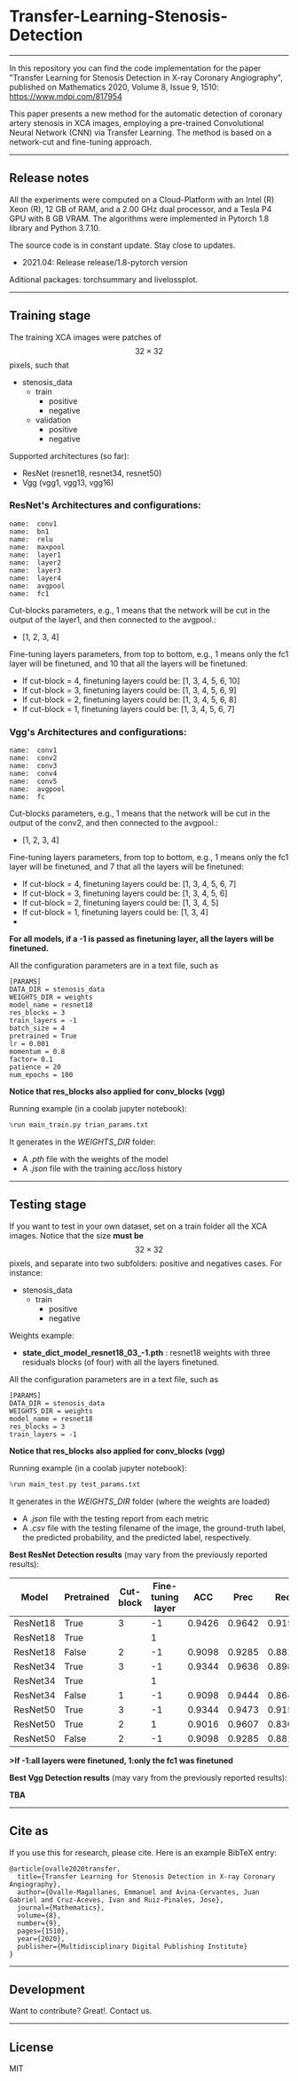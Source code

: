 # Transfer-Learning-Stenosis-Detection
----------

In this repository you can find the code implementation for the paper "Transfer Learning for Stenosis Detection in X-ray Coronary Angiography", 
published on Mathematics 2020, Volume 8, Issue 9, 1510: https://www.mdpi.com/817954

This paper presents a new method for the automatic detection of coronary artery stenosis in XCA images, employing a pre-trained Convolutional Neural Network (CNN) via Transfer Learning. The method is based on a network-cut and fine-tuning approach.

----------
## Release notes

All the experiments were computed on a Cloud-Platform with an Intel (R) Xeon (R), 12 GB of RAM, and a 2.00 GHz dual processor, and a Tesla P4 GPU with 8 GB VRAM. The algorithms were implemented in Pytorch 1.8 library and Python 3.7.10.

The source code is in constant update.  Stay close to updates.
- 2021.04: Release release/1.8-pytorch version

Aditional packages: torchsummary and livelossplot.

----------
## Training stage

The training XCA images were patches of $$32 \times 32$$ pixels, such that

- stenosis_data
    - train
        - positive
        - negative
    - validation
        - positive
        - negative

Supported architectures (so far):
- ResNet (resnet18, resnet34, resnet50)
- Vgg (vgg1, vgg13, vgg16)

### ResNet's Architectures and configurations:

```
name:  conv1
name:  bn1
name:  relu
name:  maxpool
name:  layer1
name:  layer2
name:  layer3
name:  layer4
name:  avgpool
name:  fc1
```

Cut-blocks parameters, e.g., 1 means that the network will be cut in the output of the layer1, and then connected to the avgpool.:
- [1, 2, 3, 4]

Fine-tuning layers parameters, from top to bottom, e.g., 1 means only the fc1 layer will be finetuned, and 10 that all the layers will be finetuned:
- If cut-block = 4, finetuning layers could be: [1, 3, 4, 5, 6, 10]
- If cut-block = 3, finetuning layers could be: [1, 3, 4, 5, 6, 9]
- If cut-block = 2, finetuning layers could be: [1, 3, 4, 5, 6, 8]
- If cut-block = 1, finetuning layers could be: [1, 3, 4, 5, 6, 7]

### Vgg's Architectures and configurations:

```
name:  conv1
name:  conv2
name:  conv3
name:  conv4
name:  conv5
name:  avgpool
name:  fc
```

Cut-blocks parameters, e.g., 1 means that the network will be cut in the output of the conv2, and then connected to the avgpool.:
- [1, 2, 3, 4]

Fine-tuning layers parameters, from top to bottom, e.g., 1 means only the fc1 layer will be finetuned, and 7 that all the layers will be finetuned:
- If cut-block = 4, finetuning layers could be: [1, 3, 4, 5, 6, 7]
- If cut-block = 3, finetuning layers could be: [1, 3, 4, 5, 6]
- If cut-block = 2, finetuning layers could be: [1, 3, 4, 5]
- If cut-block = 1, finetuning layers could be: [1, 3, 4]
- 
**For all models, if a -1 is passed as finetuning layer, all the layers will be finetuned.**



All the configuration parameters are in a text file, such as

```
[PARAMS]
DATA_DIR = stenosis_data
WEIGHTS_DIR = weights
model_name = resnet18
res_blocks = 3
train_layers = -1
batch_size = 4
pretrained = True
lr = 0.001
momentum = 0.8
factor= 0.1
patience = 20
num_epochs = 100
```

**Notice that res_blocks also applied for conv_blocks (vgg)**

Running example (in a coolab jupyter notebook):

```python
%run main_train.py trian_params.txt
```

It generates in the *WEIGHTS_DIR* folder:
- A *.pth* file with the weights of the model
- A *.json* file with the training acc/loss history
----------
## Testing stage

If you want to test in your own dataset, set on a train folder all the XCA images. Notice that the size **must be** $$32 \times 32$$ pixels, and separate into two subfolders: positive and negatives cases. For instance:
- stenosis_data
    - train
        - positive
        - negative

Weights example: 
- **state_dict_model_resnet18_03_-1.pth** : resnet18 weights with three residuals blocks (of four) with all the layers finetuned.

All the configuration parameters are in a text file, such as

```
[PARAMS]
DATA_DIR = stenosis_data
WEIGHTS_DIR = weights
model_name = resnet18
res_blocks = 3
train_layers = -1
```

**Notice that res_blocks also applied for conv_blocks (vgg)**

Running example (in a coolab jupyter notebook):

```python
%run main_test.py test_params.txt
```

It generates in the *WEIGHTS_DIR* folder (where the weights are loaded) 
- A *.json* file with the testing report from each metric
- A *.csv* file with the testing filename of the image, the ground-truth label, the predicted probability, and the predicted label, respectively. 

**Best ResNet Detection results** (may vary from the previously reported results):

| Model        | Pretrained | Cut-block | Fine-tuning layer  | ACC | Prec | Rec  | F1    | Spec | 
| ------------ |----------|---------|------------------|---|----|---|---|---| 
|    ResNet18          |       True     |    3       |         -1           |   0.9426  | 0.9642     |  0.9152    |    0.9391   |  0.9682   |
|    ResNet18      |       True     |         |         1           |     |   |    |      |    |
|    ResNet18          |       False     |      2    |         -1           |  0.9098 |  0.9285   |   0.8813  |   0.9043    |  0.9365  |
|    ResNet34          |       True     |    3       |         -1           |   0.9344  | 0.9636     | 0.8983    |    0.9298   |  0.9682   |
|    ResNet34      |       True     |         |         1           |     |   |    |      |    |
|    ResNet34          |       False     |     1     |         -1           |  0.9098  |  0.9444   |   0.8644  |   0.9026   |  0.9523  |
|    ResNet50      |       True     |     3      |         -1           |  0.9344   |   0.9473 | 0.9152   |  0.9310    |  0.9523  |
|    ResNet50      |       True     |     2     |         1           |  0.9016   |  0.9607  |  0.8305  |  0.8909    | 0.9682   |
|    ResNet50         |       False     |       2   |         -1           |  0.9098 |   0.9285  |  0.8813   |    0.9043   |  0.9365  |

**>If -1:all layers were finetuned, 1:only the fc1 was finetuned**

**Best Vgg Detection results** (may vary from the previously reported results):

**TBA**


----------
## Cite as

If you use this for research, please cite. Here is an example BibTeX entry:

```
@article{ovalle2020transfer,
  title={Transfer Learning for Stenosis Detection in X-ray Coronary Angiography},
  author={Ovalle-Magallanes, Emmanuel and Avina-Cervantes, Juan Gabriel and Cruz-Aceves, Ivan and Ruiz-Pinales, Jose},
  journal={Mathematics},
  volume={8},
  number={9},
  pages={1510},
  year={2020},
  publisher={Multidisciplinary Digital Publishing Institute}
}
```
----------
## Development

Want to contribute? Great!. Contact us.

----------
## License

MIT

